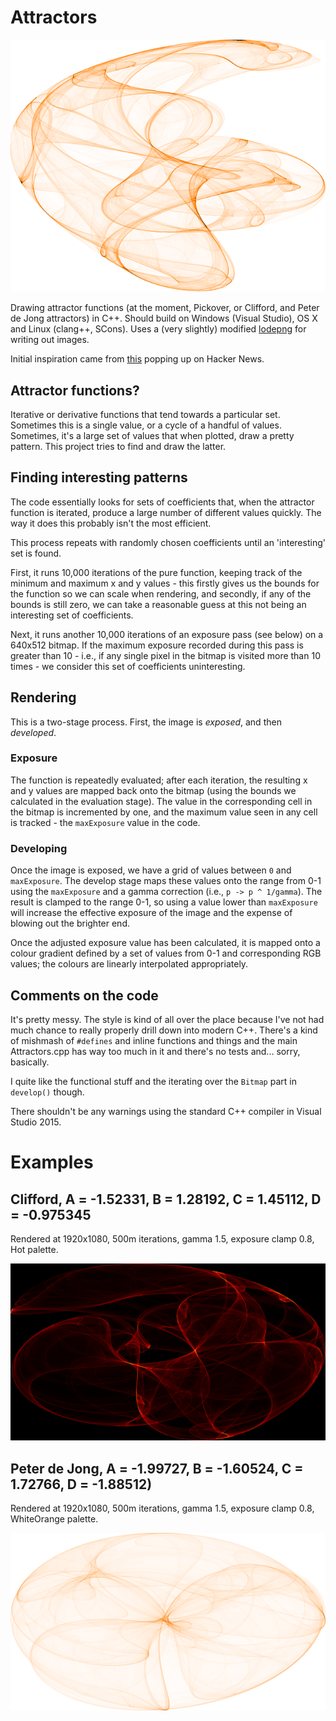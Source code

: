 # Attractors

![Small example](https://raw.githubusercontent.com/cawhitworth/Attractors/master/examples/small_example.png)

Drawing attractor functions (at the moment, Pickover, or Clifford, and Peter de
Jong attractors) in C++. Should build on Windows (Visual Studio), OS X and
Linux (clang++, SCons). Uses a (very slightly) modified
[lodepng](https://github.com/lvandeve/lodepng) for writing out images.

Initial inspiration came from [this](http://paulbourke.net/fractals/clifford/)
popping up on Hacker News.

## Attractor functions?

Iterative or derivative functions that tend towards a particular set. Sometimes
this is a single value, or a cycle of a handful of values. Sometimes, it's a
large set of values that when plotted, draw a pretty pattern. This project
tries to find and draw the latter.

## Finding interesting patterns

The code essentially looks for sets of coefficients that, when the attractor
function is iterated, produce a large number of different values quickly. The
way it does this probably isn't the most efficient.

This process repeats with randomly chosen coefficients until an 'interesting'
set is found.

First, it runs 10,000 iterations of the pure function, keeping track of the
minimum and maximum x and y values - this firstly gives us the bounds for the
function so we can scale when rendering, and secondly, if any of the bounds is
still zero, we can take a reasonable guess at this not being an interesting set
of coefficients.

Next, it runs another 10,000 iterations of an exposure pass (see below) on a
640x512 bitmap. If the maximum exposure recorded during this pass is greater
than 10 - i.e., if any single pixel in the bitmap is visited more than 10
times - we consider this set of coefficients uninteresting.

## Rendering

This is a two-stage process. First, the image is *exposed*, and then
*developed*.

### Exposure

The function is repeatedly evaluated; after each iteration, the resulting x
and y values are mapped back onto the bitmap (using the bounds we calculated
in the evaluation stage). The value in the corresponding cell in the bitmap
is incremented by one, and the maximum value seen in any cell is tracked -
the `maxExposure` value in the code.

### Developing

Once the image is exposed, we have a grid of values between `0` and
`maxExposure`. The develop stage maps these values onto the range from 0-1
using the `maxExposure` and a gamma correction (i.e., `p -> p ^ 1/gamma`). The
result is clamped to the range 0-1, so using a value lower than `maxExposure`
will increase the effective exposure of the image and the expense of blowing
out the brighter end.

Once the adjusted exposure value has been calculated, it is mapped onto a
colour gradient defined by a set of values from 0-1 and corresponding RGB
values; the colours are linearly interpolated appropriately.

## Comments on the code

It's pretty messy. The style is kind of all over the place because I've not
had much chance to really properly drill down into modern C++. There's a kind
of mishmash of `#defines` and inline functions and things and the main
Attractors.cpp has way too much in it and there's no tests and... sorry,
basically.

I quite like the functional stuff and the iterating over the `Bitmap` part in
`develop()` though.

There shouldn't be any warnings using the standard C++ compiler in Visual
Studio 2015.

# Examples

## Clifford, A = -1.52331, B = 1.28192, C = 1.45112, D = -0.975345

Rendered at 1920x1080, 500m iterations, gamma 1.5, exposure clamp 0.8,
Hot palette.

![Example 1](https://raw.githubusercontent.com/cawhitworth/Attractors/master/examples/example_1.png)

## Peter de Jong, A = -1.99727, B = -1.60524, C = 1.72766, D = -1.88512)

Rendered at 1920x1080, 500m iterations, gamma 1.5, exposure clamp 0.8,
WhiteOrange palette.

![Example 2](https://raw.githubusercontent.com/cawhitworth/Attractors/master/examples/example_2.png)
